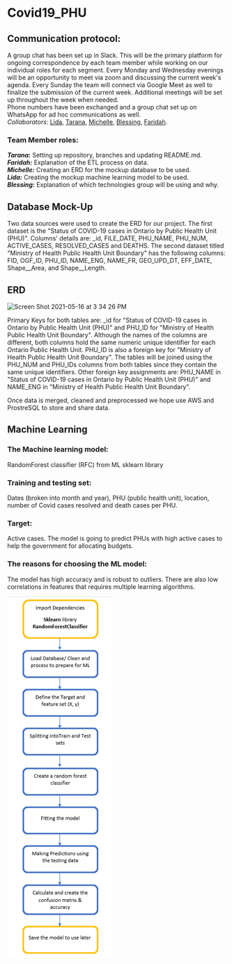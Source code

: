 # Covid19_PHU

## Communication protocol:
A group chat has been set up in Slack.  This will be the primary platform for ongoing correspondence by each team member while working on our individual roles for each segment.  Every Monday and Wednesday evenings will be an opportunity to meet via zoom and discussing the current week's agenda.  Every Sunday the team will connect via Google Meet as well to finalize the submission of the current week.  Additional meetings will be set up throughout the week when needed.<br>
Phone numbers have been exchanged and a group chat set up on WhatsApp for ad hoc communications as well. <br>
*Collaborators:* [Lida](https://github.com/lidajav), [Tarana](https://github.com/taranahassan), [Michelle](https://github.com/MichelleGoldfinger), [Blessing](https://github.com/Physsyb), [Faridah](https://github.com/faridah-m).


### Team Member roles:
***Tarana:***  Setting up repository, branches and updating README.md.<br>
***Faridah:***  Explanation of the ETL process on data.<br>
***Michelle:***  Creating an ERD for the mockup database to be used.<br>
***Lida:*** Creating the mockup machine learning model to be used. <br>
***Blessing:***  Explanation of which technologies group will be using and why.

## Database Mock-Up
Two data sources were used to create the ERD for our project. The first dataset is the "Status of COVID-19 cases in Ontario by Public Health Unit (PHU)". Columns' details are: _id, FILE_DATE, PHU_NAME, PHU_NUM, ACTIVE_CASES, RESOLVED_CASES and DEATHS. The second dataset titled "Ministry of Health Public Health Unit Boundary" has the following columns: FID, OGF_ID, PHU_ID, NAME_ENG, NAME_FR, GEO_UPD_DT, EFF_DATE, Shape__Area, and Shape__Length.


## ERD
<img width="1377" alt="Screen Shot 2021-05-16 at 3 34 26 PM" src="https://user-images.githubusercontent.com/75905911/118410241-76b8c880-b65c-11eb-895b-6b70acd25844.png">



Primary Keys for both tables are: _id for "Status of COVID-19 cases in Ontario by Public Health Unit (PHU)" and PHU_ID for "Ministry of Health Public Health Unit Boundary". Although the names of the columns are different, both columns hold the same numeric unique identifier for each Ontario Public Health Unit. PHU_ID is also a foreign key for "Ministry of Health Public Health Unit Boundary". The tables will be joined using the PHU_NUM and PHU_IDs columns from both tables since they contain the same unique identifiers. Other foreign key assignments are: PHU_NAME in "Status of COVID-19 cases in Ontario by Public Health Unit (PHU)" and NAME_ENG in "Ministry of Health Public Health Unit Boundary".

Once data is merged, cleaned and preprocessed we hope use AWS and ProstreSQL to store and share data. 

## Machine Learning

### The Machine learning model: 
RandomForest classifier (RFC) from ML sklearn library

### Training and testing set:  
Dates (broken into month and year), PHU (public health unit), location, number of Covid cases resolved and death cases per PHU.

### Target: 
Active cases.
The model is going to predict PHUs with high active cases to help the government for allocating budgets. 

### The reasons for choosing the ML model: 
The model has high accuracy and is robust to outliers. There are also low correlations in features that requires multiple learning algorithms. 

![ML Flowchart](Pictures/ML_flowchart.png)

